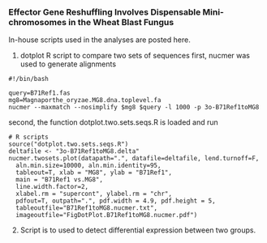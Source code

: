 ### Effector Gene Reshuffling Involves Dispensable Mini-chromosomes in the Wheat Blast Fungus
In-house scripts used in the analyses are posted here.

1. dotplot R script to compare two sets of sequences
first, nucmer was used to generate alignments
```
#!/bin/bash

query=B71Ref1.fas
mg8=Magnaporthe_oryzae.MG8.dna.toplevel.fa
nucmer --maxmatch --nosimplify $mg8 $query -l 1000 -p 3o-B71Ref1toMG8
```
second, the function dotplot.two.sets.seqs.R is loaded and run
```
# R scripts
source("dotplot.two.sets.seqs.R")
deltafile <- "3o-B71Ref1toMG8.delta"
nucmer.twosets.plot(datapath=".", datafile=deltafile, lend.turnoff=F,
  aln.min.size=10000, aln.min.identity=95,
  tableout=T, xlab = "MG8", ylab = "B71Ref1",
  main = "B71Ref1 vs.MG8",
  line.width.factor=2,
  xlabel.rm = "supercont", ylabel.rm = "chr",
  pdfout=T, outpath=".", pdf.width = 4.9, pdf.height = 5,
  tableoutfile="B71Ref1toMG8.nucmer.txt",
  imageoutfile="FigDotPlot.B71Ref1toMG8.nucmer.pdf")
```
 
2. Script is to used to detect differential expression between two groups.
